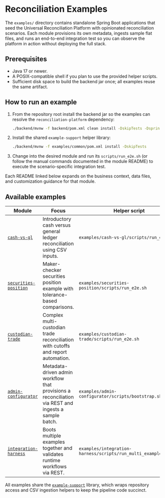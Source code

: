 # Reconciliation Examples

The `examples/` directory contains standalone Spring Boot applications that seed the Universal
Reconciliation Platform with opinionated reconciliation scenarios. Each module provisions its own
metadata, ingests sample flat files, and runs an end-to-end integration test so you can observe the
platform in action without deploying the full stack.

## Prerequisites

- Java 17 or newer.
- A POSIX-compatible shell if you plan to use the provided helper scripts.
- Sufficient disk space to build the backend jar once; all examples reuse the same artifact.

## How to run an example

1. From the repository root install the backend jar so the examples can resolve the
   `reconciliation-platform` dependency:
   ```bash
   ./backend/mvnw -f backend/pom.xml clean install -DskipTests -Dspring-boot.repackage.skip=true
   ```
2. Install the shared `example-support` helper library:
   ```bash
   ./backend/mvnw -f examples/common/pom.xml install -DskipTests
   ```
3. Change into the desired module and run its `scripts/run_e2e.sh` (or follow the manual commands
   documented in the module README) to execute the scenario-specific integration test.

Each README linked below expands on the business context, data files, and customization guidance for
that module.

## Available examples

| Module | Focus | Helper script |
| --- | --- | --- |
| [`cash-vs-gl`](cash-vs-gl/README.md) | Introductory cash versus general ledger reconciliation using CSV inputs. | `examples/cash-vs-gl/scripts/run_e2e.sh` |
| [`securities-position`](securities-position/README.md) | Maker-checker securities position example with tolerance-based comparisons. | `examples/securities-position/scripts/run_e2e.sh` |
| [`custodian-trade`](custodian-trade/README.md) | Complex multi-custodian trade reconciliation with cutoffs and report automation. | `examples/custodian-trade/scripts/run_e2e.sh` |
| [`admin-configurator`](admin-configurator/README.md) | Metadata-driven admin workflow that provisions a reconciliation via REST and ingests a sample batch. | `examples/admin-configurator/scripts/bootstrap.sh` |
| [`integration-harness`](integration-harness/README.md) | Boots multiple examples together and validates runtime workflows via REST. | `examples/integration-harness/scripts/run_multi_example_e2e.sh` |

All examples share the [`example-support`](common) library, which wraps repository access and CSV
ingestion helpers to keep the pipeline code succinct.
